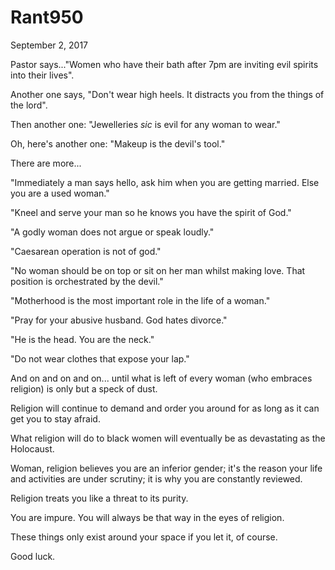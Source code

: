 # Rant950


September 2, 2017

Pastor says..."Women who have their bath after 7pm are inviting evil spirits into their lives".

Another one says, "Don't wear high heels. It distracts you from the things of the lord".

Then another one: "Jewelleries *sic* is evil for any woman to wear."

Oh, here's another one: "Makeup is the devil's tool."

There are more...

"Immediately a man says hello, ask him when you are getting married. Else you are a used woman."

"Kneel and serve your man so he knows you have the spirit of God."

"A godly woman does not argue or speak loudly."

"Caesarean operation is not of god."

"No woman should be on top or sit on her man whilst making love. That position is orchestrated by the devil."

"Motherhood is the most important role in the life of a woman."

"Pray for your abusive husband. God hates divorce."

"He is the head. You are the neck."

"Do not wear clothes that expose your lap."

And on and on and on... until what is left of every woman (who embraces religion) is only but a speck of dust.

Religion will continue to demand and order you around for as long as it can get you to stay afraid. 

What religion will do to black women will eventually be as devastating as the Holocaust. 

Woman, religion believes you are an inferior gender; it's the reason your life and activities are under scrutiny; it is why you are constantly reviewed. 

Religion treats you like a threat to its purity. 

You are impure. You will always be that way in the eyes of religion.

These things only exist around your space if you let it, of course.

Good luck.